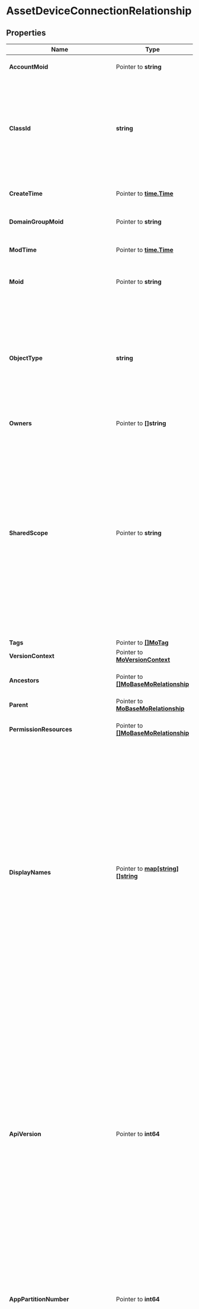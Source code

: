 # AssetDeviceConnectionRelationship

## Properties

Name | Type | Description | Notes
------------ | ------------- | ------------- | -------------
**AccountMoid** | Pointer to **string** | The Account ID for this managed object. | [optional] [readonly] 
**ClassId** | **string** | The concrete type of this complex type. Its value must be the same as the &#39;objectType&#39; property. The OpenAPI document references this property as a discriminator value. | [readonly] 
**CreateTime** | Pointer to [**time.Time**](time.Time.md) | The time when this managed object was created. | [optional] [readonly] 
**DomainGroupMoid** | Pointer to **string** | The DomainGroup ID for this managed object. | [optional] [readonly] 
**ModTime** | Pointer to [**time.Time**](time.Time.md) | The time when this managed object was last modified. | [optional] [readonly] 
**Moid** | Pointer to **string** | The unique identifier of this Managed Object instance. | [optional] 
**ObjectType** | **string** | The fully-qualified type of this managed object, i.e. the class name. This property is optional. The ObjectType is implied from the URL path. If specified, the value of objectType must match the class name specified in the URL path. | [readonly] 
**Owners** | Pointer to **[]string** |  | [optional] 
**SharedScope** | Pointer to **string** | Intersight provides pre-built workflows, tasks and policies to end users through global catalogs. Objects that are made available through global catalogs are said to have a &#39;shared&#39; ownership. Shared objects are either made globally available to all end users or restricted to end users based on their license entitlement. Users can use this property to differentiate the scope (global or a specific license tier) to which a shared MO belongs. | [optional] [readonly] 
**Tags** | Pointer to [**[]MoTag**](mo.Tag.md) |  | [optional] 
**VersionContext** | Pointer to [**MoVersionContext**](mo.VersionContext.md) |  | [optional] 
**Ancestors** | Pointer to [**[]MoBaseMoRelationship**](mo.BaseMo.Relationship.md) | An array of relationships to moBaseMo resources. | [optional] [readonly] 
**Parent** | Pointer to [**MoBaseMoRelationship**](mo.BaseMo.Relationship.md) |  | [optional] 
**PermissionResources** | Pointer to [**[]MoBaseMoRelationship**](mo.BaseMo.Relationship.md) | An array of relationships to moBaseMo resources. | [optional] [readonly] 
**DisplayNames** | Pointer to [**map[string][]string**](array.md) | A set of display names for the MO resource. These names are calculated based on other properties of the MO and potentially properties of Ancestor MOs. Displaynames are intended as a way to provide a normalized user appropriate name for an MO, especially for MOs which do not have a &#39;Name&#39; property, which is the case for much of the inventory discovered from managed targets. There are a limited number of keys, currently &#39;short&#39; and &#39;hierarchical&#39;. The value is an array and clients should use the first element of the array. | [optional] [readonly] 
**ApiVersion** | Pointer to **int64** | The version of the connector API, describes the capability of the connector&#39;s framework. If the version is lower than the current minimum supported version defined in the service managing the connection, the device connector will be connected with limited capabilities until the device connector is upgraded to a fully supported version. For example if a device connector that was released without delta inventory capabilities registers and connects to Intersight, inventory collection may be disabled until it has been upgraded. | [optional] [readonly] 
**AppPartitionNumber** | Pointer to **int64** | The partition number corresponding to the instance of the Proxy App which is managing the web-socket to the device connector. | [optional] [readonly] 
**ConnectionId** | Pointer to **string** | The unique identifier for the current connection. The identifier persists across network connectivity loss and is reset on device connector process restart or platform administrator toggle of the Intersight connectivity. The connectionId can be used by services that need to interact with stateful plugins running in the device connector process. For example if a service schedules an inventory in a devices job scheduler plugin at registration it is not necessary to reschedule the job if the device loses network connectivity due to an Intersight service upgrade or intermittent network issues in the devices datacenter. | [optional] [readonly] 
**ConnectionReason** | Pointer to **string** | If &#39;connectionStatus&#39; is not equal to Connected, connectionReason provides further details about why the device is not connected with Intersight. | [optional] [readonly] 
**ConnectionStatus** | Pointer to **string** | The status of the persistent connection between the device connector and Intersight. * &#x60;&#x60; - The device registered with Intersight but subsequently did not establish a persistent websocket connection. * &#x60;Connected&#x60; - The device&#39;s connection to Intersight has been established and is active. * &#x60;NotConnected&#x60; - The device&#39;s connection to Intersight has been disconnected. * &#x60;ClaimInProgress&#x60; - Claim of the device is in progress. * &#x60;Unclaimed&#x60; - The device was un-claimed from the users account by an Administrator of the device. | [optional] [readonly] [default to ""]
**ConnectionStatusLastChangeTime** | Pointer to [**time.Time**](time.Time.md) | The last time at which the &#39;connectionStatus&#39; property value changed. If connectionStatus is Connected, this time can be interpreted as the starting time since which a persistent connection has been maintained between Intersight and Device Connector. If connectionStatus is NotConnected, this time can be interpreted as the last time the device connector was connected with Intersight. | [optional] [readonly] 
**ConnectorVersion** | Pointer to **string** | The version of the device connector running on the managed device. | [optional] [readonly] 
**DeviceExternalIpAddress** | Pointer to **string** | The IP Address of the managed device as seen from Intersight at the time of registration. This could be the IP address of the managed device&#39;s interface which has a route to the internet or a NAT IP addresss when the managed device is deployed in a private network. | [optional] [readonly] 
**ProxyApp** | Pointer to **string** | The name of the app which will proxy the messages to the device connector. | [optional] [readonly] 

## Methods

### NewAssetDeviceConnectionRelationship

`func NewAssetDeviceConnectionRelationship(classId string, objectType string, ) *AssetDeviceConnectionRelationship`

NewAssetDeviceConnectionRelationship instantiates a new AssetDeviceConnectionRelationship object
This constructor will assign default values to properties that have it defined,
and makes sure properties required by API are set, but the set of arguments
will change when the set of required properties is changed

### NewAssetDeviceConnectionRelationshipWithDefaults

`func NewAssetDeviceConnectionRelationshipWithDefaults() *AssetDeviceConnectionRelationship`

NewAssetDeviceConnectionRelationshipWithDefaults instantiates a new AssetDeviceConnectionRelationship object
This constructor will only assign default values to properties that have it defined,
but it doesn't guarantee that properties required by API are set

### GetAccountMoid

`func (o *AssetDeviceConnectionRelationship) GetAccountMoid() string`

GetAccountMoid returns the AccountMoid field if non-nil, zero value otherwise.

### GetAccountMoidOk

`func (o *AssetDeviceConnectionRelationship) GetAccountMoidOk() (*string, bool)`

GetAccountMoidOk returns a tuple with the AccountMoid field if it's non-nil, zero value otherwise
and a boolean to check if the value has been set.

### SetAccountMoid

`func (o *AssetDeviceConnectionRelationship) SetAccountMoid(v string)`

SetAccountMoid sets AccountMoid field to given value.

### HasAccountMoid

`func (o *AssetDeviceConnectionRelationship) HasAccountMoid() bool`

HasAccountMoid returns a boolean if a field has been set.

### GetClassId

`func (o *AssetDeviceConnectionRelationship) GetClassId() string`

GetClassId returns the ClassId field if non-nil, zero value otherwise.

### GetClassIdOk

`func (o *AssetDeviceConnectionRelationship) GetClassIdOk() (*string, bool)`

GetClassIdOk returns a tuple with the ClassId field if it's non-nil, zero value otherwise
and a boolean to check if the value has been set.

### SetClassId

`func (o *AssetDeviceConnectionRelationship) SetClassId(v string)`

SetClassId sets ClassId field to given value.


### GetCreateTime

`func (o *AssetDeviceConnectionRelationship) GetCreateTime() time.Time`

GetCreateTime returns the CreateTime field if non-nil, zero value otherwise.

### GetCreateTimeOk

`func (o *AssetDeviceConnectionRelationship) GetCreateTimeOk() (*time.Time, bool)`

GetCreateTimeOk returns a tuple with the CreateTime field if it's non-nil, zero value otherwise
and a boolean to check if the value has been set.

### SetCreateTime

`func (o *AssetDeviceConnectionRelationship) SetCreateTime(v time.Time)`

SetCreateTime sets CreateTime field to given value.

### HasCreateTime

`func (o *AssetDeviceConnectionRelationship) HasCreateTime() bool`

HasCreateTime returns a boolean if a field has been set.

### GetDomainGroupMoid

`func (o *AssetDeviceConnectionRelationship) GetDomainGroupMoid() string`

GetDomainGroupMoid returns the DomainGroupMoid field if non-nil, zero value otherwise.

### GetDomainGroupMoidOk

`func (o *AssetDeviceConnectionRelationship) GetDomainGroupMoidOk() (*string, bool)`

GetDomainGroupMoidOk returns a tuple with the DomainGroupMoid field if it's non-nil, zero value otherwise
and a boolean to check if the value has been set.

### SetDomainGroupMoid

`func (o *AssetDeviceConnectionRelationship) SetDomainGroupMoid(v string)`

SetDomainGroupMoid sets DomainGroupMoid field to given value.

### HasDomainGroupMoid

`func (o *AssetDeviceConnectionRelationship) HasDomainGroupMoid() bool`

HasDomainGroupMoid returns a boolean if a field has been set.

### GetModTime

`func (o *AssetDeviceConnectionRelationship) GetModTime() time.Time`

GetModTime returns the ModTime field if non-nil, zero value otherwise.

### GetModTimeOk

`func (o *AssetDeviceConnectionRelationship) GetModTimeOk() (*time.Time, bool)`

GetModTimeOk returns a tuple with the ModTime field if it's non-nil, zero value otherwise
and a boolean to check if the value has been set.

### SetModTime

`func (o *AssetDeviceConnectionRelationship) SetModTime(v time.Time)`

SetModTime sets ModTime field to given value.

### HasModTime

`func (o *AssetDeviceConnectionRelationship) HasModTime() bool`

HasModTime returns a boolean if a field has been set.

### GetMoid

`func (o *AssetDeviceConnectionRelationship) GetMoid() string`

GetMoid returns the Moid field if non-nil, zero value otherwise.

### GetMoidOk

`func (o *AssetDeviceConnectionRelationship) GetMoidOk() (*string, bool)`

GetMoidOk returns a tuple with the Moid field if it's non-nil, zero value otherwise
and a boolean to check if the value has been set.

### SetMoid

`func (o *AssetDeviceConnectionRelationship) SetMoid(v string)`

SetMoid sets Moid field to given value.

### HasMoid

`func (o *AssetDeviceConnectionRelationship) HasMoid() bool`

HasMoid returns a boolean if a field has been set.

### GetObjectType

`func (o *AssetDeviceConnectionRelationship) GetObjectType() string`

GetObjectType returns the ObjectType field if non-nil, zero value otherwise.

### GetObjectTypeOk

`func (o *AssetDeviceConnectionRelationship) GetObjectTypeOk() (*string, bool)`

GetObjectTypeOk returns a tuple with the ObjectType field if it's non-nil, zero value otherwise
and a boolean to check if the value has been set.

### SetObjectType

`func (o *AssetDeviceConnectionRelationship) SetObjectType(v string)`

SetObjectType sets ObjectType field to given value.


### GetOwners

`func (o *AssetDeviceConnectionRelationship) GetOwners() []string`

GetOwners returns the Owners field if non-nil, zero value otherwise.

### GetOwnersOk

`func (o *AssetDeviceConnectionRelationship) GetOwnersOk() (*[]string, bool)`

GetOwnersOk returns a tuple with the Owners field if it's non-nil, zero value otherwise
and a boolean to check if the value has been set.

### SetOwners

`func (o *AssetDeviceConnectionRelationship) SetOwners(v []string)`

SetOwners sets Owners field to given value.

### HasOwners

`func (o *AssetDeviceConnectionRelationship) HasOwners() bool`

HasOwners returns a boolean if a field has been set.

### GetSharedScope

`func (o *AssetDeviceConnectionRelationship) GetSharedScope() string`

GetSharedScope returns the SharedScope field if non-nil, zero value otherwise.

### GetSharedScopeOk

`func (o *AssetDeviceConnectionRelationship) GetSharedScopeOk() (*string, bool)`

GetSharedScopeOk returns a tuple with the SharedScope field if it's non-nil, zero value otherwise
and a boolean to check if the value has been set.

### SetSharedScope

`func (o *AssetDeviceConnectionRelationship) SetSharedScope(v string)`

SetSharedScope sets SharedScope field to given value.

### HasSharedScope

`func (o *AssetDeviceConnectionRelationship) HasSharedScope() bool`

HasSharedScope returns a boolean if a field has been set.

### GetTags

`func (o *AssetDeviceConnectionRelationship) GetTags() []MoTag`

GetTags returns the Tags field if non-nil, zero value otherwise.

### GetTagsOk

`func (o *AssetDeviceConnectionRelationship) GetTagsOk() (*[]MoTag, bool)`

GetTagsOk returns a tuple with the Tags field if it's non-nil, zero value otherwise
and a boolean to check if the value has been set.

### SetTags

`func (o *AssetDeviceConnectionRelationship) SetTags(v []MoTag)`

SetTags sets Tags field to given value.

### HasTags

`func (o *AssetDeviceConnectionRelationship) HasTags() bool`

HasTags returns a boolean if a field has been set.

### GetVersionContext

`func (o *AssetDeviceConnectionRelationship) GetVersionContext() MoVersionContext`

GetVersionContext returns the VersionContext field if non-nil, zero value otherwise.

### GetVersionContextOk

`func (o *AssetDeviceConnectionRelationship) GetVersionContextOk() (*MoVersionContext, bool)`

GetVersionContextOk returns a tuple with the VersionContext field if it's non-nil, zero value otherwise
and a boolean to check if the value has been set.

### SetVersionContext

`func (o *AssetDeviceConnectionRelationship) SetVersionContext(v MoVersionContext)`

SetVersionContext sets VersionContext field to given value.

### HasVersionContext

`func (o *AssetDeviceConnectionRelationship) HasVersionContext() bool`

HasVersionContext returns a boolean if a field has been set.

### GetAncestors

`func (o *AssetDeviceConnectionRelationship) GetAncestors() []MoBaseMoRelationship`

GetAncestors returns the Ancestors field if non-nil, zero value otherwise.

### GetAncestorsOk

`func (o *AssetDeviceConnectionRelationship) GetAncestorsOk() (*[]MoBaseMoRelationship, bool)`

GetAncestorsOk returns a tuple with the Ancestors field if it's non-nil, zero value otherwise
and a boolean to check if the value has been set.

### SetAncestors

`func (o *AssetDeviceConnectionRelationship) SetAncestors(v []MoBaseMoRelationship)`

SetAncestors sets Ancestors field to given value.

### HasAncestors

`func (o *AssetDeviceConnectionRelationship) HasAncestors() bool`

HasAncestors returns a boolean if a field has been set.

### SetAncestorsNil

`func (o *AssetDeviceConnectionRelationship) SetAncestorsNil(b bool)`

 SetAncestorsNil sets the value for Ancestors to be an explicit nil

### UnsetAncestors
`func (o *AssetDeviceConnectionRelationship) UnsetAncestors()`

UnsetAncestors ensures that no value is present for Ancestors, not even an explicit nil
### GetParent

`func (o *AssetDeviceConnectionRelationship) GetParent() MoBaseMoRelationship`

GetParent returns the Parent field if non-nil, zero value otherwise.

### GetParentOk

`func (o *AssetDeviceConnectionRelationship) GetParentOk() (*MoBaseMoRelationship, bool)`

GetParentOk returns a tuple with the Parent field if it's non-nil, zero value otherwise
and a boolean to check if the value has been set.

### SetParent

`func (o *AssetDeviceConnectionRelationship) SetParent(v MoBaseMoRelationship)`

SetParent sets Parent field to given value.

### HasParent

`func (o *AssetDeviceConnectionRelationship) HasParent() bool`

HasParent returns a boolean if a field has been set.

### GetPermissionResources

`func (o *AssetDeviceConnectionRelationship) GetPermissionResources() []MoBaseMoRelationship`

GetPermissionResources returns the PermissionResources field if non-nil, zero value otherwise.

### GetPermissionResourcesOk

`func (o *AssetDeviceConnectionRelationship) GetPermissionResourcesOk() (*[]MoBaseMoRelationship, bool)`

GetPermissionResourcesOk returns a tuple with the PermissionResources field if it's non-nil, zero value otherwise
and a boolean to check if the value has been set.

### SetPermissionResources

`func (o *AssetDeviceConnectionRelationship) SetPermissionResources(v []MoBaseMoRelationship)`

SetPermissionResources sets PermissionResources field to given value.

### HasPermissionResources

`func (o *AssetDeviceConnectionRelationship) HasPermissionResources() bool`

HasPermissionResources returns a boolean if a field has been set.

### SetPermissionResourcesNil

`func (o *AssetDeviceConnectionRelationship) SetPermissionResourcesNil(b bool)`

 SetPermissionResourcesNil sets the value for PermissionResources to be an explicit nil

### UnsetPermissionResources
`func (o *AssetDeviceConnectionRelationship) UnsetPermissionResources()`

UnsetPermissionResources ensures that no value is present for PermissionResources, not even an explicit nil
### GetDisplayNames

`func (o *AssetDeviceConnectionRelationship) GetDisplayNames() map[string][]string`

GetDisplayNames returns the DisplayNames field if non-nil, zero value otherwise.

### GetDisplayNamesOk

`func (o *AssetDeviceConnectionRelationship) GetDisplayNamesOk() (*map[string][]string, bool)`

GetDisplayNamesOk returns a tuple with the DisplayNames field if it's non-nil, zero value otherwise
and a boolean to check if the value has been set.

### SetDisplayNames

`func (o *AssetDeviceConnectionRelationship) SetDisplayNames(v map[string][]string)`

SetDisplayNames sets DisplayNames field to given value.

### HasDisplayNames

`func (o *AssetDeviceConnectionRelationship) HasDisplayNames() bool`

HasDisplayNames returns a boolean if a field has been set.

### SetDisplayNamesNil

`func (o *AssetDeviceConnectionRelationship) SetDisplayNamesNil(b bool)`

 SetDisplayNamesNil sets the value for DisplayNames to be an explicit nil

### UnsetDisplayNames
`func (o *AssetDeviceConnectionRelationship) UnsetDisplayNames()`

UnsetDisplayNames ensures that no value is present for DisplayNames, not even an explicit nil
### GetApiVersion

`func (o *AssetDeviceConnectionRelationship) GetApiVersion() int64`

GetApiVersion returns the ApiVersion field if non-nil, zero value otherwise.

### GetApiVersionOk

`func (o *AssetDeviceConnectionRelationship) GetApiVersionOk() (*int64, bool)`

GetApiVersionOk returns a tuple with the ApiVersion field if it's non-nil, zero value otherwise
and a boolean to check if the value has been set.

### SetApiVersion

`func (o *AssetDeviceConnectionRelationship) SetApiVersion(v int64)`

SetApiVersion sets ApiVersion field to given value.

### HasApiVersion

`func (o *AssetDeviceConnectionRelationship) HasApiVersion() bool`

HasApiVersion returns a boolean if a field has been set.

### GetAppPartitionNumber

`func (o *AssetDeviceConnectionRelationship) GetAppPartitionNumber() int64`

GetAppPartitionNumber returns the AppPartitionNumber field if non-nil, zero value otherwise.

### GetAppPartitionNumberOk

`func (o *AssetDeviceConnectionRelationship) GetAppPartitionNumberOk() (*int64, bool)`

GetAppPartitionNumberOk returns a tuple with the AppPartitionNumber field if it's non-nil, zero value otherwise
and a boolean to check if the value has been set.

### SetAppPartitionNumber

`func (o *AssetDeviceConnectionRelationship) SetAppPartitionNumber(v int64)`

SetAppPartitionNumber sets AppPartitionNumber field to given value.

### HasAppPartitionNumber

`func (o *AssetDeviceConnectionRelationship) HasAppPartitionNumber() bool`

HasAppPartitionNumber returns a boolean if a field has been set.

### GetConnectionId

`func (o *AssetDeviceConnectionRelationship) GetConnectionId() string`

GetConnectionId returns the ConnectionId field if non-nil, zero value otherwise.

### GetConnectionIdOk

`func (o *AssetDeviceConnectionRelationship) GetConnectionIdOk() (*string, bool)`

GetConnectionIdOk returns a tuple with the ConnectionId field if it's non-nil, zero value otherwise
and a boolean to check if the value has been set.

### SetConnectionId

`func (o *AssetDeviceConnectionRelationship) SetConnectionId(v string)`

SetConnectionId sets ConnectionId field to given value.

### HasConnectionId

`func (o *AssetDeviceConnectionRelationship) HasConnectionId() bool`

HasConnectionId returns a boolean if a field has been set.

### GetConnectionReason

`func (o *AssetDeviceConnectionRelationship) GetConnectionReason() string`

GetConnectionReason returns the ConnectionReason field if non-nil, zero value otherwise.

### GetConnectionReasonOk

`func (o *AssetDeviceConnectionRelationship) GetConnectionReasonOk() (*string, bool)`

GetConnectionReasonOk returns a tuple with the ConnectionReason field if it's non-nil, zero value otherwise
and a boolean to check if the value has been set.

### SetConnectionReason

`func (o *AssetDeviceConnectionRelationship) SetConnectionReason(v string)`

SetConnectionReason sets ConnectionReason field to given value.

### HasConnectionReason

`func (o *AssetDeviceConnectionRelationship) HasConnectionReason() bool`

HasConnectionReason returns a boolean if a field has been set.

### GetConnectionStatus

`func (o *AssetDeviceConnectionRelationship) GetConnectionStatus() string`

GetConnectionStatus returns the ConnectionStatus field if non-nil, zero value otherwise.

### GetConnectionStatusOk

`func (o *AssetDeviceConnectionRelationship) GetConnectionStatusOk() (*string, bool)`

GetConnectionStatusOk returns a tuple with the ConnectionStatus field if it's non-nil, zero value otherwise
and a boolean to check if the value has been set.

### SetConnectionStatus

`func (o *AssetDeviceConnectionRelationship) SetConnectionStatus(v string)`

SetConnectionStatus sets ConnectionStatus field to given value.

### HasConnectionStatus

`func (o *AssetDeviceConnectionRelationship) HasConnectionStatus() bool`

HasConnectionStatus returns a boolean if a field has been set.

### GetConnectionStatusLastChangeTime

`func (o *AssetDeviceConnectionRelationship) GetConnectionStatusLastChangeTime() time.Time`

GetConnectionStatusLastChangeTime returns the ConnectionStatusLastChangeTime field if non-nil, zero value otherwise.

### GetConnectionStatusLastChangeTimeOk

`func (o *AssetDeviceConnectionRelationship) GetConnectionStatusLastChangeTimeOk() (*time.Time, bool)`

GetConnectionStatusLastChangeTimeOk returns a tuple with the ConnectionStatusLastChangeTime field if it's non-nil, zero value otherwise
and a boolean to check if the value has been set.

### SetConnectionStatusLastChangeTime

`func (o *AssetDeviceConnectionRelationship) SetConnectionStatusLastChangeTime(v time.Time)`

SetConnectionStatusLastChangeTime sets ConnectionStatusLastChangeTime field to given value.

### HasConnectionStatusLastChangeTime

`func (o *AssetDeviceConnectionRelationship) HasConnectionStatusLastChangeTime() bool`

HasConnectionStatusLastChangeTime returns a boolean if a field has been set.

### GetConnectorVersion

`func (o *AssetDeviceConnectionRelationship) GetConnectorVersion() string`

GetConnectorVersion returns the ConnectorVersion field if non-nil, zero value otherwise.

### GetConnectorVersionOk

`func (o *AssetDeviceConnectionRelationship) GetConnectorVersionOk() (*string, bool)`

GetConnectorVersionOk returns a tuple with the ConnectorVersion field if it's non-nil, zero value otherwise
and a boolean to check if the value has been set.

### SetConnectorVersion

`func (o *AssetDeviceConnectionRelationship) SetConnectorVersion(v string)`

SetConnectorVersion sets ConnectorVersion field to given value.

### HasConnectorVersion

`func (o *AssetDeviceConnectionRelationship) HasConnectorVersion() bool`

HasConnectorVersion returns a boolean if a field has been set.

### GetDeviceExternalIpAddress

`func (o *AssetDeviceConnectionRelationship) GetDeviceExternalIpAddress() string`

GetDeviceExternalIpAddress returns the DeviceExternalIpAddress field if non-nil, zero value otherwise.

### GetDeviceExternalIpAddressOk

`func (o *AssetDeviceConnectionRelationship) GetDeviceExternalIpAddressOk() (*string, bool)`

GetDeviceExternalIpAddressOk returns a tuple with the DeviceExternalIpAddress field if it's non-nil, zero value otherwise
and a boolean to check if the value has been set.

### SetDeviceExternalIpAddress

`func (o *AssetDeviceConnectionRelationship) SetDeviceExternalIpAddress(v string)`

SetDeviceExternalIpAddress sets DeviceExternalIpAddress field to given value.

### HasDeviceExternalIpAddress

`func (o *AssetDeviceConnectionRelationship) HasDeviceExternalIpAddress() bool`

HasDeviceExternalIpAddress returns a boolean if a field has been set.

### GetProxyApp

`func (o *AssetDeviceConnectionRelationship) GetProxyApp() string`

GetProxyApp returns the ProxyApp field if non-nil, zero value otherwise.

### GetProxyAppOk

`func (o *AssetDeviceConnectionRelationship) GetProxyAppOk() (*string, bool)`

GetProxyAppOk returns a tuple with the ProxyApp field if it's non-nil, zero value otherwise
and a boolean to check if the value has been set.

### SetProxyApp

`func (o *AssetDeviceConnectionRelationship) SetProxyApp(v string)`

SetProxyApp sets ProxyApp field to given value.

### HasProxyApp

`func (o *AssetDeviceConnectionRelationship) HasProxyApp() bool`

HasProxyApp returns a boolean if a field has been set.


[[Back to Model list]](../README.md#documentation-for-models) [[Back to API list]](../README.md#documentation-for-api-endpoints) [[Back to README]](../README.md)


